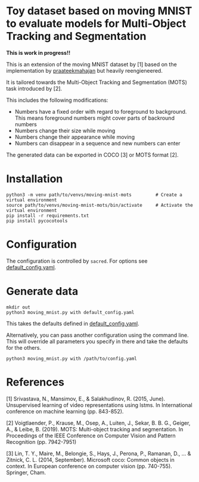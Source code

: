 # Toy dataset based on moving MNIST to evaluate models for Multi-Object Tracking and Segmentation

**This is work in progress!!**

This is an extension of the moving MNIST dataset by [1] based on the implementation by [praateekmahajan](https://gist.github.com/praateekmahajan/b42ef0d295f528c986e2b3a0b31ec1fe) but heavily reengieneered.

It is tailored towards the Multi-Object Tracking and Segmentation (MOTS) task introduced by [2].

This includes the following modifications:

- Numbers have a fixed order with regard to foreground to background. This means foreground numbers might cover parts of backround numbers
- Numbers change their size while moving
- Numbers change their appearance while moving
- Numbers can disappear in a sequence and new numbers can enter

The generated data can be exported in COCO [3] or MOTS format [2].


# Installation

```
python3 -m venv path/to/venvs/moving-mnist-mots         # Create a virtual environment
source path/to/venvs/moving-mnist-mots/bin/activate     # Activate the virtual environment
pip install -r requirements.txt
pip install pycocotools
```

# Configuration

The configuration is controlled by `sacred`. For options see [default_config.yaml](default_config.yaml).

# Generate data

```
mkdir out
python3 moving_mnist.py with default_config.yaml
```

This takes the defaults defined in [default_config.yaml](default_config.yaml).

Alternatively, you can pass another configuration using the command line. This will override all parameters you specify in there and take the defaults for the others.

```
python3 moving_mnist.py with /path/to/config.yaml
```



# References

[1] Srivastava, N., Mansimov, E., & Salakhudinov, R. (2015, June). Unsupervised learning of video 
    representations using lstms. In International conference on machine learning (pp. 843-852).

[2] Voigtlaender, P., Krause, M., Osep, A., Luiten, J., Sekar, B. B. G., Geiger, A., & Leibe, B. 
    (2019). MOTS: Multi-object tracking and segmentation. In Proceedings of the IEEE Conference on 
    Computer Vision and Pattern Recognition (pp. 7942-7951)

[3] Lin, T. Y., Maire, M., Belongie, S., Hays, J., Perona, P., Ramanan, D., ... & Zitnick, C. L. 
    (2014, September). Microsoft coco: Common objects in context. In European conference on 
    computer vision (pp. 740-755). Springer, Cham.